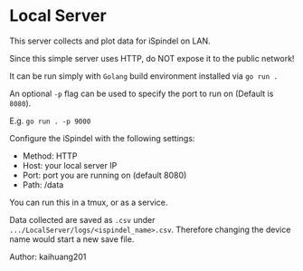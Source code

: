 # Local Server

This server collects and plot data for iSpindel on LAN.

Since this simple server uses HTTP, do NOT expose it to the public network!

It can be run simply with `Golang` build environment installed via `go run .` 

An optional `-p` flag can be used to specify the port to run on (Default is `8080`).

E.g. `go run . -p 9000`

Configure the iSpindel with the following settings:

* Method: HTTP
* Host: your local server IP
* Port: port you are running on (default 8080)
* Path: /data

You can run this in a tmux, or as a service.

Data collected are saved as `.csv` under `.../LocalServer/logs/<ispindel_name>.csv`.
Therefore changing the device name would start a new save file.

Author: kaihuang201
